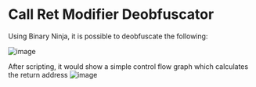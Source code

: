 # Call Ret Modifier Deobfuscator

Using Binary Ninja, it is possible to deobfuscate the following:

![image](https://github.com/user-attachments/assets/3b75283a-07da-4dbd-9826-bc782161ee6b)

After scripting, it would show a simple control flow graph which calculates the return address
![image](https://github.com/user-attachments/assets/b23cb0c0-0287-486e-9864-f170899df017)

